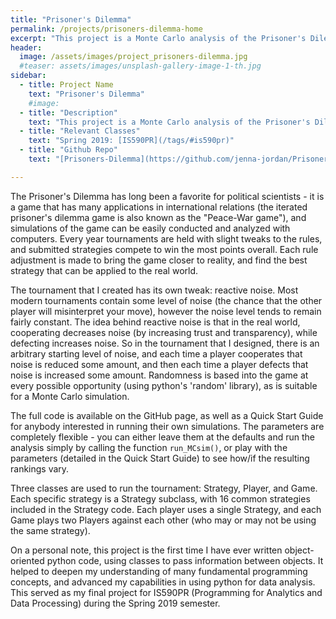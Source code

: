```yaml
---
title: "Prisoner's Dilemma"
permalink: /projects/prisoners-dilemma-home
excerpt: "This project is a Monte Carlo analysis of the Prisoner's Dilemma, with reactive noise."
header:
  image: /assets/images/project_prisoners-dilemma.jpg
  #teaser: assets/images/unsplash-gallery-image-1-th.jpg
sidebar:
  - title: Project Name
    text: "Prisoner's Dilemma"
    #image:
  - title: "Description"
    text: "This project is a Monte Carlo analysis of the Prisoner's Dilemma, with reactive noise. Object-oriented python code allows multiple strategies to compete in an iterated prisoner's dilemma tournament, in which the level of noise will react to the players' choices. Tournament results can then be analyzed and compared."
  - title: "Relevant Classes"
    text: "Spring 2019: [IS590PR](/tags/#is590pr)"
  - title: "Github Repo"
    text: "[Prisoners-Dilemma](https://github.com/jenna-jordan/Prisoners-Dilemma)"

---
```


The Prisoner's Dilemma has long been a favorite for political scientists - it is a game that has many applications in international relations (the iterated prisoner's dilemma game is also known as the "Peace-War game"), and simulations of the game can be easily conducted and analyzed with computers. Every year tournaments are held with slight tweaks to the rules, and submitted strategies compete to win the most points overall. Each rule adjustment is made to bring the game closer to reality, and find the best strategy that can be applied to the real world.

The tournament that I created has its own tweak: reactive noise. Most modern tournaments contain some level of noise (the chance that the other player will misinterpret your move), however the noise level tends to remain fairly constant. The idea behind reactive noise is that in the real world, cooperating decreases noise (by increasing trust and transparency), while defecting increases noise. So in the tournament that I designed, there is an arbitrary starting level of noise, and each time a player cooperates that noise is reduced some amount, and then each time a player defects that noise is increased some amount. Randomness is based into the game at every possible opportunity (using python's 'random' library), as is suitable for a Monte Carlo simulation.

The full code is available on the GitHub page, as well as a Quick Start Guide for anybody interested in running their own simulations. The parameters are completely flexible - you can either leave them at the defaults and run the analysis simply by calling the function `run_MCsim()`, or play with the parameters (detailed in the Quick Start Guide) to see how/if the resulting rankings vary.

Three classes are used to run the tournament: Strategy, Player, and Game. Each specific strategy is a Strategy subclass, with 16 common strategies included in the Strategy code. Each player uses a single Strategy, and each Game plays two Players against each other (who may or may not be using the same strategy).

On a personal note, this project is the first time I have ever written object-oriented python code, using classes to pass information between objects. It helped to deepen my understanding of many fundamental programming concepts, and advanced my capabilities in using python for data analysis. This served as my final project for IS590PR (Programming for Analytics and Data Processing) during the Spring 2019 semester.
